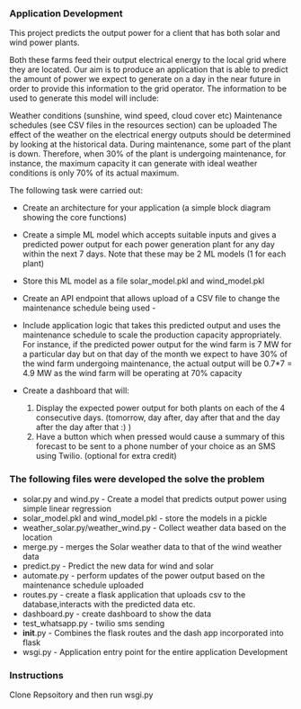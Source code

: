 ### Application Development
This project predicts the output power for a client that has both solar and wind power plants. 

Both these farms feed their output electrical energy to the local grid where they are located. Our aim is to produce an application that is able to predict the amount of power we expect to generate on a day in the near future in order to provide this information to the grid operator. The information to be used to generate this model will include:

Weather conditions (sunshine, wind speed, cloud cover etc)
Maintenance schedules (see CSV files in the resources section) can be uploaded
The effect of the weather on the electrical energy outputs should be determined by looking at the historical data. During maintenance, some part of the plant is down. Therefore, when 30% of the plant is undergoing maintenance, for instance, the maximum capacity it can generate with ideal weather conditions is only 70% of its actual maximum.

The following task were carried out:

* Create an architecture for your application (a simple block diagram showing the core functions)
* Create a simple ML model which accepts suitable inputs and gives a predicted power output for each power generation plant for any day within the next 7 days. Note that these may be 2 ML models (1 for each plant) 
* Store this ML model as a file solar_model.pkl and wind_model.pkl
* Create an API endpoint that allows upload of a CSV file to change the maintenance schedule being used - 
* Include application logic that takes this predicted output and uses the maintenance schedule to scale the production capacity appropriately. For instance, if the predicted power output for the wind farm is 7 MW for a particular day but on that day of the month we expect to have 30% of the wind farm undergoing maintenance, the actual output will be 0.7*7 = 4.9 MW as the wind farm will be operating at 70% capacity 
 
* Create a dashboard that will:
    1. Display the expected power output for both plants on each of the 4 consecutive days. (tomorrow, day after, day after that and the day after the day after that :) )
    2. Have a button which when pressed would cause a summary of this forecast to be sent to a phone number of your choice as an SMS using Twilio. (optional for extra credit)

### The following files were developed the solve the problem
* solar.py and wind.py -  Create a model that predicts output power using simple linear regression
* solar_model.pkl and wind_model.pkl - store the models in a pickle
* weather_solar.py/weather_wind.py - Collect weather data based on the location
* merge.py - merges the Solar weather data to that of the wind weather data
* predict.py - Predict the new data for wind and solar
* automate.py - perform updates of the power output based on the maintenance schedule uploaded
* routes.py -  create a flask application that uploads csv to the database,interacts with the predicted data etc.
* dashboard.py  - create dashboard to show the data
* test_whatsapp.py - twilio sms sending 
* __init__.py -  Combines the flask routes and the dash app incorporated into flask
* wsgi.py -  Application entry point for the entire application Development

### Instructions 
Clone Repsoitory and then run wsgi.py
